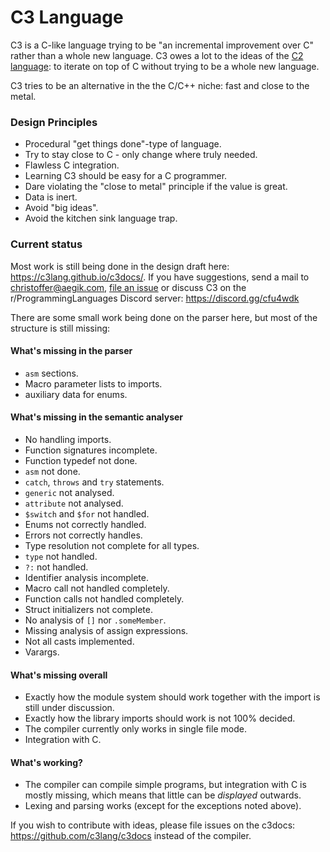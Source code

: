 # C3 Language

C3 is a C-like language trying to be "an incremental improvement over C" rather than a whole new language. 
C3 owes a lot to the ideas of the [C2 language](c2lang.org): to iterate on top of C without trying to be a 
whole new language.

C3 tries to be an alternative in the the C/C++ niche: fast and close to the metal.

### Design Principles
- Procedural "get things done"-type of language.
- Try to stay close to C - only change where truly needed.
- Flawless C integration.
- Learning C3 should be easy for a C programmer.
- Dare violating the "close to metal" principle if the value is great.
- Data is inert.
- Avoid "big ideas".
- Avoid the kitchen sink language trap.

### Current status

Most work is still being done in the design draft here: https://c3lang.github.io/c3docs/. If you have suggestions, send a mail to [christoffer@aegik.com](mailto:christoffer@aegik.com), [file an issue](https://github.com/c3lang/c3c/issues) or discuss C3 on the r/ProgrammingLanguages Discord server: https://discord.gg/cfu4wdk

There are some small work being done on the parser here, but most of the structure is still missing:

#### What's missing in the parser

- `asm` sections.
- Macro parameter lists to imports.
- auxiliary data for enums.

#### What's missing in the semantic analyser

- No handling imports.
- Function signatures incomplete.
- Function typedef not done.
- `asm` not done.
- `catch`, `throws` and `try` statements.
- `generic` not analysed.
- `attribute` not analysed.
- `$switch` and `$for` not handled.
- Enums not correctly handled.
- Errors not correctly handles. 
- Type resolution not complete for all types.
- `type` not handled.
- `?:` not handled.
- Identifier analysis incomplete. 
- Macro call not handled completely.
- Function calls not handled completely.
- Struct initializers not complete.
- No analysis of `[]` nor `.someMember`.
- Missing analysis of assign expressions.
- Not all casts implemented.
- Varargs.

#### What's missing overall

- Exactly how the module system should work together with the import is still 
under discussion.
- Exactly how the library imports should work is not 100% decided.
- The compiler currently only works in single file mode.
- Integration with C.

#### What's working?

- The compiler can compile simple programs, but integration with C is mostly 
missing, which means that little can be *displayed* outwards.
- Lexing and parsing works (except for the exceptions noted above).


If you wish to contribute with ideas, please file issues on the c3docs: https://github.com/c3lang/c3docs instead of the compiler.
